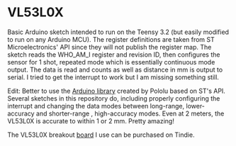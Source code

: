 # VL53L0X

Basic Arduino sketch intended to run on the Teensy 3.2 (but easily modified to run on any Arduino MCU). The register definitions are taken from ST Microelectronics' API since they will not publish the register map. The sketch reads the WHO_AM_I register and revision ID, then configures the sensor for 1 shot, repeated mode which is essentially continuous mode output. The data is read and counts as well as distance in mm is output to serial. I tried to get the interrupt to work but I am missing something still.

Edit: Better to use the [Arduino library](https://github.com/pololu/vl53l0x-arduino) created by Pololu based on ST's API. Several sketches in this repository do, including properly configuring the interrupt and changing the data modes between long-range, lower-accuracy and shorter-range , high-accuracy modes. Even at 2 meters, the VL53L0X is accurate to within 1 or 2 mm. Pretty amazing!

The VL53L0X breakout [board](https://www.tindie.com/products/onehorse/vl53l0x-time-of-flight-ranging-sensor/) I use can be purchased on Tindie.
